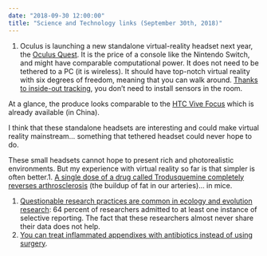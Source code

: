 ```yaml
---
date: "2018-09-30 12:00:00"
title: "Science and Technology links (September 30th, 2018)"
---
```




1. Oculus is launching a new standalone virtual-reality headset next year, the [Oculus Quest](https://www.theverge.com/2018/9/26/17906298/oculus-quest-santa-cruz-standalone-vr-headset-price-shipping). It is the price of a console like the Nintendo Switch, and might have comparable computational power. It does not need to be tethered to a PC (it is wireless). It should have top-notch virtual reality with six degrees of freedom, meaning that you can walk around. [Thanks to inside-out tracking](https://uploadvr.com/oculus-quest-specs-price-release-date/), you don&rsquo;t need to install sensors in the room.

At a glance, the produce looks comparable to the [HTC Vive Focus](https://www.theverge.com/circuitbreaker/2018/7/2/17524826/htc-vive-focus-hands-on-mwc-shanghai-2018) which is already available (in China).

I think that these standalone headsets are interesting and could make virtual reality mainstream&hellip; something that tethered headset could never hope to do.

These small headsets cannot hope to present rich and photorealistic environments. But my experience with virtual reality so far is that simpler is often better.1. [A single dose of a drug called Trodusquemine completely reverses arthrosclerosis](https://www.abdn.ac.uk/news/11280/) (the buildup of fat in our arteries)&hellip; in mice.
1. [Questionable research practices are common in ecology and evolution research](https://www.the-scientist.com/features/replication-failures-highlight-biases-in-ecology-and-evolution-science-64475): 64 percent of researchers admitted to at least one instance of selective reporting. The fact that these researchers almost never share their data does not help.
1. [You can treat inflammated appendixes with antibiotics instead of using surgery](https://jamanetwork.com/journals/jama/article-abstract/2703354).


